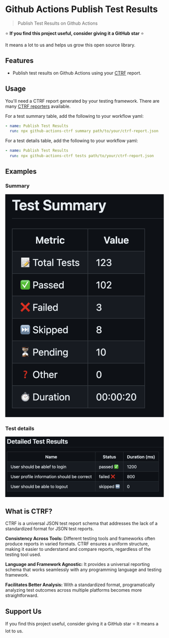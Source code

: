 # Github Actions Publish Test Results 

> Publish Test Results on Github Actions

⭐ **If you find this project useful, consider giving it a GitHub star** ⭐

It means a lot to us and helps us grow this open source library.

## Features

- Publish test results on Github Actions using your [CTRF](https://ctrf.io) report.

## Usage

You'll need a CTRF report generated by your testing framework. There are many [CTRF reporters](https://www.ctrf.io/docs/category/reporters) available.

For a test summary table, add the following to your workflow yaml:

``` yaml
- name: Publish Test Results
  run: npx github-actions-ctrf summary path/to/your/ctrf-report.json
```

For a test details table, add the following to your workflow yaml:

``` yaml
- name: Publish Test Results
  run: npx github-actions-ctrf tests path/to/your/ctrf-report.json
```

## Examples

### Summary

![Project Logo](images/summary.png)

### Test details

![Project Logo](images/tests.png)

## What is CTRF?

CTRF is a universal JSON test report schema that addresses the lack of a standardized format for JSON test reports.

**Consistency Across Tools:** Different testing tools and frameworks often produce reports in varied formats. CTRF ensures a uniform structure, making it easier to understand and compare reports, regardless of the testing tool used.

**Language and Framework Agnostic:** It provides a universal reporting schema that works seamlessly with any programming language and testing framework.

**Facilitates Better Analysis:** With a standardized format, programatically analyzing test outcomes across multiple platforms becomes more straightforward.


## Support Us

If you find this project useful, consider giving it a GitHub star ⭐ It means a lot to us.
